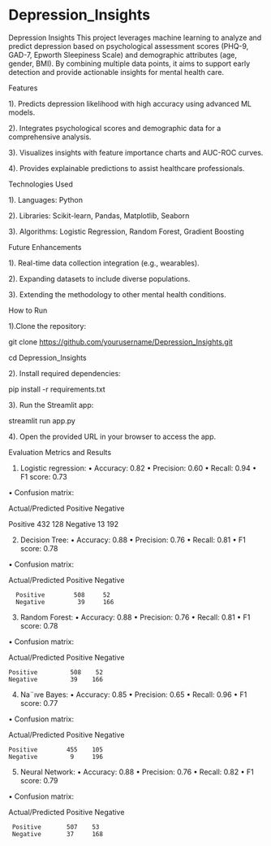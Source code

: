 # Depression_Insights

Depression Insights
This project leverages machine learning to analyze and predict depression based on psychological assessment scores (PHQ-9, GAD-7, Epworth Sleepiness Scale) and demographic attributes (age, gender, BMI). By combining multiple data points, it aims to support early detection and provide actionable insights for mental health care.



Features

1). Predicts depression likelihood with high accuracy using advanced ML models.

2). Integrates psychological scores and demographic data for a comprehensive analysis.

3). Visualizes insights with feature importance charts and AUC-ROC curves.

4). Provides explainable predictions to assist healthcare professionals.

Technologies Used

1). Languages: Python

2). Libraries: Scikit-learn, Pandas, Matplotlib, Seaborn

3). Algorithms: Logistic Regression, Random Forest, Gradient Boosting


Future Enhancements

1). Real-time data collection integration (e.g., wearables).

2). Expanding datasets to include diverse populations.

3). Extending the methodology to other mental health conditions.








How to Run

1).Clone the repository:


git clone https://github.com/yourusername/Depression_Insights.git

cd Depression_Insights


2). Install required dependencies:


pip install -r requirements.txt


3). Run the Streamlit app:

streamlit run app.py

4). Open the provided URL in your browser to access the app.



Evaluation Metrics and Results

1) Logistic regression:
• Accuracy: 0.82
• Precision: 0.60
• Recall: 0.94
• F1 score: 0.73

• Confusion matrix:

Actual/Predicted Positive Negative

  Positive          432     128
  Negative          13      192

  
2) Decision Tree:
• Accuracy: 0.88
• Precision: 0.76
• Recall: 0.81
• F1 score: 0.78


• Confusion matrix:

  Actual/Predicted Positive Negative
  
      Positive        508     52
      Negative         39     166

      
3) Random Forest:
• Accuracy: 0.88
• Precision: 0.76
• Recall: 0.81
• F1 score: 0.78


• Confusion matrix:


Actual/Predicted Positive Negative

    Positive         508    52
    Negative         39    166

    
4) Na¨ıve Bayes:
• Accuracy: 0.85
• Precision: 0.65
• Recall: 0.96
• F1 score: 0.77


• Confusion matrix:


Actual/Predicted Positive Negative

    Positive        455    105
    Negative         9     196
    
5) Neural Network:
• Accuracy: 0.88
• Precision: 0.76
• Recall: 0.82
• F1 score: 0.79


• Confusion matrix:

Actual/Predicted Positive Negative

     Positive       507    53
     Negative       37     168
